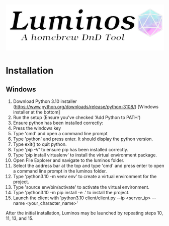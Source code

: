 ![Luminos](https://raw.githubusercontent.com/BruebachL/luminos/master/resources/splash_screen.png)
===========
# Installation

## Windows

1. Download Python 3.10 installer (https://www.python.org/downloads/release/python-3108/) [Windows installer at the bottom]
2. Run the setup (Ensure you've checked 'Add Python to PATH')
3. Ensure python has been installed correctly:
4. Press the windows key
5. Type 'cmd' and open a command line prompt
6. Type 'python' and press enter. It should display the python version.
7. Type exit() to quit python.
8. Type 'pip -V' to ensure pip has been installed correctly.
9. Type 'pip install virtualenv' to install the virtual environment package.
10. Open File Explorer and navigate to the luminos folder.
11. Select the address bar at the top and type 'cmd' and press enter to open a command line prompt in the luminos folder.
12. Type 'python3.10 -m venv env' to create a virtual environment for the project.
13. Type 'source env/bin/activate' to activate the virtual environment.
14. Type 'python3.10 -m pip install -e .' to install the project.
15. Launch the client with 'python3.10 client/client.py --ip <server_ip> --name <your_character_name>'

After the initial installation, Luminos may be launched by repeating steps 10, 11, 13, and 15.